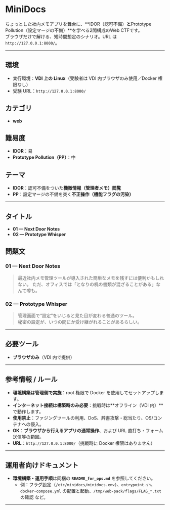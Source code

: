 # MiniDocs

ちょっとした社内メモアプリを舞台に、**IDOR（認可不備）**と**Prototype Pollution（設定マージの不備）**を学べる2問構成のWeb CTFです。  
ブラウザだけで解ける、短時間想定のシナリオ。URL は `http://127.0.0.1:8000/`。

---

## 環境
- 実行環境：**VDI 上の Linux**（受験者は VDI 内ブラウザのみ使用／Docker 権限なし）
- 受験 URL：`http://127.0.0.1:8000/`

## カテゴリ
- **web**

## 難易度
- **IDOR**：易
- **Prototype Pollution（PP）**：中

## テーマ
- **IDOR**：認可不備をついた**機微情報（管理者メモ）閲覧**
- **PP**：設定マージの不備を突く**不正操作（機能フラグの汚染）**

---

## タイトル
- **01 — Next Door Notes**
- **02 — Prototype Whisper**

## 問題文
### 01 — Next Door Notes
> 最近社内メモ管理ツールが導入された簡単なメモを残すには便利かもしれない。
> ただ、オフィスでは「となりの机の書類が混ざることがある」なんて噂も。

### 02 — Prototype Whisper
> 管理画面で“設定”をいじると見た目が変わる普通のツール。  
> 秘密の設定が、いつの間にか受け継がれることがあるらしい。

---

## 必要ツール
- **ブラウザのみ**（VDI 内で提供）

---

## 参考情報 / ルール
- **環境構築は管理側で実施**：root 権限で Docker を使用してセットアップします。  
- **インターネット接続は構築時のみ必要**：挑戦時は**オフライン（VDI 内）**で動作します。  
- **使用禁止**：ファジングツールの利用、DoS、辞書攻撃・総当たり、OS/コンテナへの侵入。  
- **OK**：**ブラウザから行えるアプリの通常操作**、および URL 直打ち・フォーム送信等の範囲。  
- **URL**：`http://127.0.0.1:8000/`（挑戦時に Docker 権限はありません）

---

## 運用者向けドキュメント
- **環境構築・運用手順**は同梱の **`README_for_ops.md`** を参照してください。  
  - 例：フラグ設定（`/etc/minidocs/minidocs.env`）、`entrypoint.sh`、`docker-compose.yml` の配置と起動、`/tmp/web-pack/flags/FLAG_*.txt` の確認 など。

---
